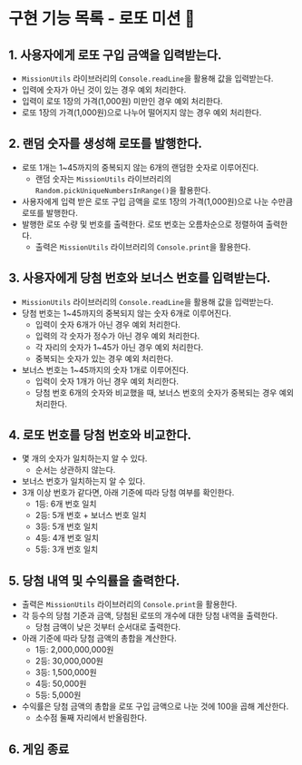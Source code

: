 # 구현 기능 목록 - 로또 미션 :memo:

## 1. 사용자에게 로또 구입 금액을 입력받는다.
- `MissionUtils` 라이브러리의 `Console.readLine`을 활용해 값을 입력받는다.
- 입력에 숫자가 아닌 것이 있는 경우 예외 처리한다.
- 입력이 로또 1장의 가격(1,000원) 미만인 경우 예외 처리한다.
- 로또 1장의 가격(1,000원)으로 나누어 떨어지지 않는 경우 예외 처리한다.

## 2. 랜덤 숫자를 생성해 로또를 발행한다.
- 로또 1개는 1~45까지의 중복되지 않는 6개의 랜덤한 숫자로 이루어진다.
  - 랜덤 숫자는 `MissionUtils` 라이브러리의 `Random.pickUniqueNumbersInRange()`을 활용한다.
- 사용자에게 입력 받은 로또 구입 금액을 로또 1장의 가격(1,000원)으로 나눈 수만큼 로또를 발행한다.
- 발행한 로또 수량 및 번호를 출력한다. 로또 번호는 오름차순으로 정렬하여 출력한다.
  - 출력은 `MissionUtils` 라이브러리의 `Console.print`을 활용한다.

## 3. 사용자에게 당첨 번호와 보너스 번호를 입력받는다.
- `MissionUtils` 라이브러리의 `Console.readLine`을 활용해 값을 입력받는다.
- 당첨 번호는 1~45까지의 중복되지 않는 숫자 6개로 이루어진다.
  - 입력이 숫자 6개가 아닌 경우 예외 처리한다.
  - 입력의 각 숫자가 정수가 아닌 경우 예외 처리한다.
  - 각 자리의 숫자가 1~45가 아닌 경우 예외 처리한다.
  - 중복되는 숫자가 있는 경우 예외 처리한다.
- 보너스 번호는 1~45까지의 숫자 1개로 이루어진다.
  - 입력이 숫자 1개가 아닌 경우 예외 처리한다.
  - 당첨 번호 6개의 숫자와 비교했을 때, 보너스 번호의 숫자가 중복되는 경우 예외 처리한다.

## 4. 로또 번호를 당첨 번호와 비교한다.
- 몇 개의 숫자가 일치하는지 알 수 있다.
  - 순서는 상관하지 않는다.
- 보너스 번호가 일치하는지 알 수 있다.
- 3개 이상 번호가 같다면, 아래 기준에 따라 당첨 여부를 확인한다.
  - 1등: 6개 번호 일치
  - 2등: 5개 번호 + 보너스 번호 일치
  - 3등: 5개 번호 일치
  - 4등: 4개 번호 일치
  - 5등: 3개 번호 일치

## 5. 당첨 내역 및 수익률을 출력한다.
- 출력은 `MissionUtils` 라이브러리의 `Console.print`을 활용한다.
- 각 등수의 당첨 기준과 금액, 당첨된 로또의 개수에 대한 당첨 내역을 출력한다.
  - 당첨 금액이 낮은 것부터 순서대로 출력한다.
- 아래 기준에 따라 당첨 금액의 총합을 계산한다.
  - 1등: 2,000,000,000원
  - 2등: 30,000,000원
  - 3등: 1,500,000원
  - 4등: 50,000원
  - 5등: 5,000원
- 수익률은 당첨 금액의 총합을 로또 구입 금액으로 나눈 것에 100을 곱해 계산한다.
  - 소수점 둘째 자리에서 반올림한다.

## 6. 게임 종료
